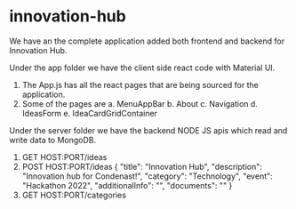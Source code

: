 # innovation-hub

We have an the complete application added both frontend and backend for Innovation Hub.

Under the app folder we have the client side react code with Material UI.

1. The App.js has all the react pages that are being sourced for the application.
2. Some of the pages are
    a. MenuAppBar
    b. About
    c. Navigation
    d. IdeasForm
    e. IdeaCardGridContainer 

Under the server folder we have the backend NODE JS apis which read and write data to MongoDB.

1. GET  HOST:PORT/ideas
2. POST HOST:PORT/ideas
    {
        "title": "Innovation Hub",
        "description": "Innovation hub for Condenast!",
        "category": "Technology",
        "event": "Hackathon 2022",
        "additionalInfo": "",
        "documents": ""
    }
3. GET HOST:PORT/categories



